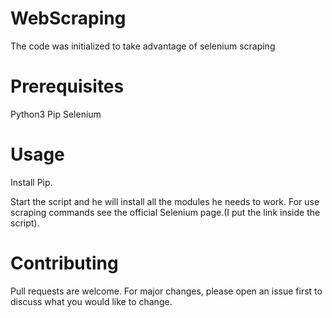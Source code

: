 # WebScraping
 The code was initialized to take advantage of selenium scraping

# Prerequisites
 Python3
 Pip 
 Selenium

# Usage
 Install Pip.

 Start the script and he will install all the modules he needs to work.
 For use scraping commands see the official Selenium page.(I put the link inside the script).

# Contributing
 Pull requests are welcome. For major changes, please open an issue first to discuss what you would like to change.

